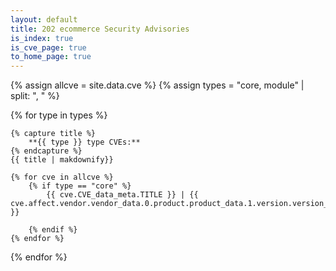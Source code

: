 ```yaml
---
layout: default
title: 202 ecommerce Security Advisories
is_index: true
is_cve_page: true
to_home_page: true
---
```


{% assign allcve = site.data.cve %}
{% assign types = "core, module" | split: ", " %}

{% for type in types %}

    {% capture title %}
        **{{ type }} type CVEs:**
    {% endcapture %}
    {{ title | makdownify}}

    {% for cve in allcve %}
        {% if type == "core" %}
            {{ cve.CVE_data_meta.TITLE }} | {{ cve.affect.vendor.vendor_data.0.product.product_data.1.version.version_data.0.version_value }}

        {% endif %}
    {% endfor %}
{% endfor %}
